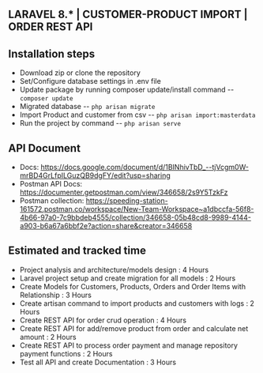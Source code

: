 ## LARAVEL 8.* | CUSTOMER-PRODUCT IMPORT | ORDER REST API

## Installation steps

 - Download zip or clone the repository
 - Set/Configure database settings in .env file
 - Update package by running composer update/install command -- `composer update`
 - Migrated database -- `php arisan migrate`
 - Import Product and customer from csv  -- `php arisan import:masterdata`
 - Run the project by command -- `php arisan serve`

## API Document

 - Docs: https://docs.google.com/document/d/1BINhivTbD_--tjVcgm0W-mrBD4GrLfpILGuzQB9dgFY/edit?usp=sharing
 - Postman API Docs: https://documenter.getpostman.com/view/346658/2s9Y5TzkFz
 - Postman collection: https://speeding-station-161572.postman.co/workspace/New-Team-Workspace~a1dbccfa-56f8-4b66-97a0-7c9bbdeb4555/collection/346658-05b48cd8-9989-4144-a903-b6a67a6bbf2e?action=share&creator=346658
 
## Estimated and tracked time

 - Project analysis and architecture/models design : 4 Hours 
 - Laravel project setup and create migration for all models : 2 Hours
 - Create Models for Customers, Products, Orders and Order Items with Relationship : 3 Hours
 - Create artisan command to import products and customers with logs : 2 Hours
 - Create REST API for order crud operation : 4 Hours
 - Create REST API for add/remove product from order and calculate net amount : 2 Hours 
 - Create REST API to process order payment and manage repository payment functions : 2 Hours
 - Test all API and create Documentation : 3 Hours 